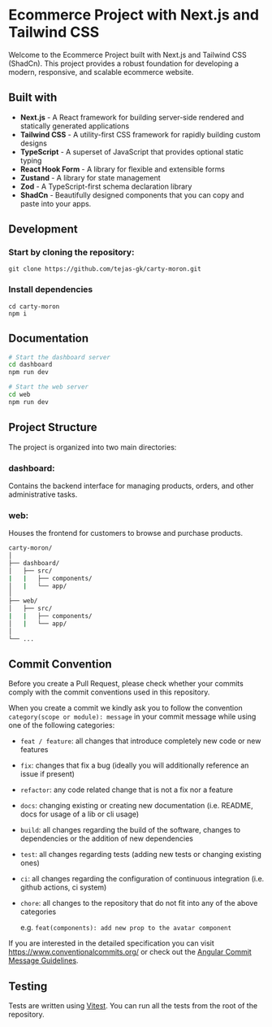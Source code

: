 # Ecommerce Project with Next.js and Tailwind CSS
Welcome to the Ecommerce Project built with Next.js and Tailwind CSS (ShadCn). This project provides a robust foundation for developing a modern, responsive, and scalable ecommerce website.

## Built with
- **Next.js** - A React framework for building server-side rendered and statically generated applications
- **Tailwind CSS** - A utility-first CSS framework for rapidly building custom designs
- **TypeScript** - A superset of JavaScript that provides optional static typing
- **React Hook Form** - A library for flexible and extensible forms
- **Zustand** - A library for state management
- **Zod** - A TypeScript-first schema declaration library
- **ShadCn** - Beautifully designed components that you can copy and paste into your apps. 
  

## Development

### Start by cloning the repository:

```
git clone https://github.com/tejas-gk/carty-moron.git
```

### Install dependencies

```
cd carty-moron
npm i
```


## Documentation


```bash
# Start the dashboard server
cd dashboard
npm run dev
```
  
  ```bash
# Start the web server
cd web
npm run dev
```



## Project Structure
The project is organized into two main directories:

### dashboard: 
Contains the backend interface for managing products, orders, and other administrative tasks.
### web: 
Houses the frontend for customers to browse and purchase products.

```bash
carty-moron/
│
├── dashboard/
│   ├── src/
|   |   ├── components/
│   |   └── app/
│
├── web/
│   ├── src/
|   |   ├── components/
│   |   └── app/
│
└── ...

```


## Commit Convention

Before you create a Pull Request, please check whether your commits comply with
the commit conventions used in this repository.

When you create a commit we kindly ask you to follow the convention
`category(scope or module): message` in your commit message while using one of
the following categories:

- `feat / feature`: all changes that introduce completely new code or new
  features
- `fix`: changes that fix a bug (ideally you will additionally reference an
  issue if present)
- `refactor`: any code related change that is not a fix nor a feature
- `docs`: changing existing or creating new documentation (i.e. README, docs for
  usage of a lib or cli usage)
- `build`: all changes regarding the build of the software, changes to
  dependencies or the addition of new dependencies
- `test`: all changes regarding tests (adding new tests or changing existing
  ones)
- `ci`: all changes regarding the configuration of continuous integration (i.e.
  github actions, ci system)
- `chore`: all changes to the repository that do not fit into any of the above
  categories

  e.g. `feat(components): add new prop to the avatar component`


If you are interested in the detailed specification you can visit
https://www.conventionalcommits.org/ or check out the
[Angular Commit Message Guidelines](https://github.com/angular/angular/blob/22b96b9/CONTRIBUTING.md#-commit-message-guidelines).



## Testing

Tests are written using [Vitest](https://vitest.dev). You can run all the tests from the root of the repository.
